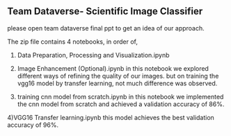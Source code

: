 Team Dataverse- Scientific Image Classifier 
--------------------------------------------
please open team dataverse final ppt to get an idea of our approach.

The zip file contains 4 notebooks, in order of,
1) Data Preparation, Processing and Visualization.ipynb

2) Image Enhancement (Optional).ipynb 
 in this notebook we explored different ways of refining the quality of our images.
 but on training the vgg16 model by transfer learning, not much difference was observed.

3) training cnn model from scratch.ipynb
 in this notebook we implemented the cnn model from scratch and achieved a validation accuracy of 86%. 

4)VGG16 Transfer learning.ipynb
 this model achieves the best validation accuracy of 96%. 
